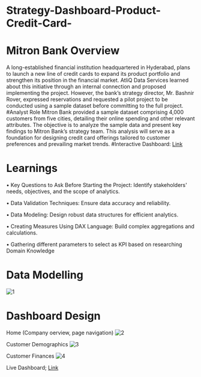 # Strategy-Dashboard-Product-Credit-Card-

# Mitron Bank Overview
A long-established financial institution headquartered in Hyderabad, plans to launch a new line of credit cards to expand its product portfolio and strengthen its position in the financial market.
AtliQ Data Services learned about this initiative through an internal connection and proposed implementing the project. However, the bank’s strategy director, Mr. Bashnir Rover, expressed reservations and requested a pilot project to be conducted using a sample dataset before committing to the full project.
#Analyst Role
Mitron Bank provided a sample dataset comprising 4,000 customers from five cities, detailing their online spending and other relevant attributes.
The objective is to analyze the sample data and present key findings to Mitron Bank’s strategy team. This analysis will serve as a foundation for designing credit card offerings tailored to customer preferences and prevailing market trends.
#Interactive Dashboard: [Link](https://app.powerbi.com/view?r=eyJrIjoiMmM4MjMzNWQtYjUyYS00MzlkLThkOTEtNGRlNWViYjQ5MTYwIiwidCI6ImM2ZTU0OWIzLTVmNDUtNDAzMi1hYWU5LWQ0MjQ0ZGM1YjJjNCJ9&pageName=bfd813003697e464f9a4)


# Learnings
 • Key Questions to Ask Before Starting the Project: Identify stakeholders' needs, objectives, and the scope of analytics.

• Data Validation Techniques: Ensure data accuracy and reliability.

• Data Modeling: Design robust data structures for efficient analytics.

• Creating Measures Using DAX Language: Build complex aggregations and calculations.

• Gathering different parameters to select as KPI based on researching Domain Knowledge

# Data Modelling
![1](https://github.com/user-attachments/assets/99d3593f-03fe-4816-b1f0-94b4349e7131)

# Dashboard Design

Home (Company oerview, page navigation)
![2](https://github.com/user-attachments/assets/d6f1b5d8-8e0c-4da0-9870-c31a79756b0b)


Customer Demographics
![3](https://github.com/user-attachments/assets/b8e794d8-1d85-4dbc-b50e-46e5beff5a3a)

Customer Finances
![4](https://github.com/user-attachments/assets/f0510ed3-d615-4ad4-a9ef-1bde353df9e1)

Live Dashboard; [Link](https://app.powerbi.com/view?r=eyJrIjoiMmM4MjMzNWQtYjUyYS00MzlkLThkOTEtNGRlNWViYjQ5MTYwIiwidCI6ImM2ZTU0OWIzLTVmNDUtNDAzMi1hYWU5LWQ0MjQ0ZGM1YjJjNCJ9&pageName=bfd813003697e464f9a4)












